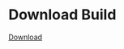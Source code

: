 
# Download Build
[Download](https://github.com/Carmelosmexy1/TimeFN-Updated/releases/tag/Download)
























































































































































